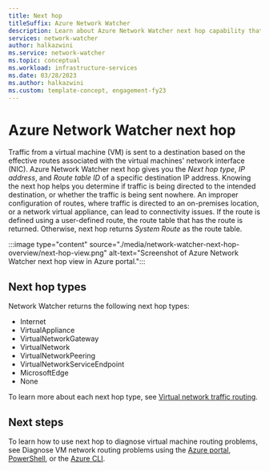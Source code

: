 ```yaml
---
title: Next hop
titleSuffix: Azure Network Watcher
description: Learn about Azure Network Watcher next hop capability that you can use to diagnose virtual machine routing problems.
services: network-watcher
author: halkazwini
ms.service: network-watcher
ms.topic: conceptual
ms.workload: infrastructure-services
ms.date: 03/28/2023
ms.author: halkazwini
ms.custom: template-concept, engagement-fy23
---
```


# Azure Network Watcher next hop

Traffic from a virtual machine (VM) is sent to a destination based on the effective routes associated with the virtual machines' network interface (NIC). Azure Network Watcher next hop gives you the *Next hop type*, *IP address*, and *Route table ID* of a specific destination IP address. Knowing the next hop helps you determine if traffic is being directed to the intended destination, or whether the traffic is being sent nowhere. An improper configuration of routes, where traffic is directed to an on-premises location, or a network virtual appliance, can lead to connectivity issues. If the route is defined using a user-defined route, the route table that has the route is returned. Otherwise, next hop returns *System Route* as the route table.

:::image type="content" source="./media/network-watcher-next-hop-overview/next-hop-view.png" alt-text="Screenshot of Azure Network Watcher next hop view in Azure portal.":::

## Next hop types

Network Watcher returns the following next hop types:

* Internet
* VirtualAppliance
* VirtualNetworkGateway
* VirtualNetwork
* VirtualNetworkPeering
* VirtualNetworkServiceEndpoint 
* MicrosoftEdge
* None

To learn more about each next hop type, see [Virtual network traffic routing](../virtual-network/virtual-networks-udr-overview.md?toc=%2fazure%2fnetwork-watcher%2ftoc.json).

## Next steps

To learn how to use next hop to diagnose virtual machine routing problems, see Diagnose VM network routing problems using the [Azure portal](diagnose-vm-network-routing-problem.md), [PowerShell](diagnose-vm-network-routing-problem-powershell.md), or the [Azure CLI](diagnose-vm-network-routing-problem-cli.md).
